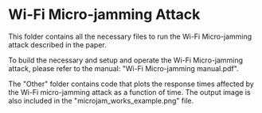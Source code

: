# Wi-Fi Micro-jamming Attack

This folder contains all the necessary files to run the Wi-Fi Micro-jamming attack described in the paper.

To build the necessary and setup and operate the Wi-Fi Micro-jamming attack, please refer to the manual: "Wi-Fi Micro-jamming manual.pdf".

The "Other" folder contains code that plots the response times affected by the Wi-Fi micro-jamming attack as a function of time. The output image is also included in the "microjam_works_example.png" file.
